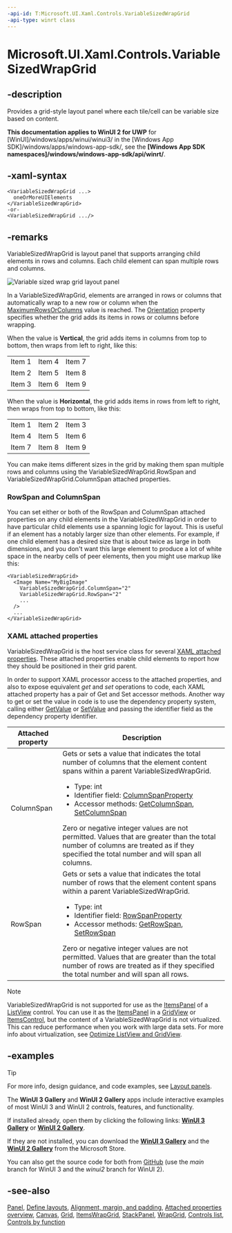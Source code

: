 ```yaml
---
-api-id: T:Microsoft.UI.Xaml.Controls.VariableSizedWrapGrid
-api-type: winrt class
---
```


<!-- Class syntax.
public class VariableSizedWrapGrid : Windows.UI.Xaml.Controls.Panel, Windows.UI.Xaml.Controls.IVariableSizedWrapGrid
-->

# Microsoft.UI.Xaml.Controls.VariableSizedWrapGrid

## -description
Provides a grid-style layout panel where each tile/cell can be variable size based on content.

**This documentation applies to WinUI 2 for UWP** for [WinUI]/windows/apps/winui/winui3/ in the [Windows App SDK]/windows/apps/windows-app-sdk/, see the **[Windows App SDK namespaces]/windows/windows-app-sdk/api/winrt/**.

## -xaml-syntax
```xaml
<VariableSizedWrapGrid ...>
  oneOrMoreUIElements
</VariableSizedWrapGrid>
-or-
<VariableSizedWrapGrid .../>
```


## -remarks

VariableSizedWrapGrid is layout panel that supports arranging child elements in rows and columns. Each child element can span multiple rows and columns.

<img alt="Variable sized wrap grid layout panel" src="images/controls/VariableSizedWrapGrid.png" />

In a VariableSizedWrapGrid, elements are arranged in rows or columns that automatically wrap to a new row or column when the [MaximumRowsOrColumns](variablesizedwrapgrid_maximumrowsorcolumns.md) value is reached. The [Orientation](wrapgrid_orientation.md) property specifies whether the grid adds its items in rows or columns before wrapping.

When the value is **Vertical**, the grid adds items in columns from top to bottom, then wraps from left to right, like this:<table>
   <tr><td>Item 1</td><td>Item 4</td><td>Item 7</td></tr>
   <tr><td>Item 2</td><td>Item 5</td><td>Item 8</td></tr>
   <tr><td>Item 3</td><td>Item 6</td><td>Item 9</td></tr>
</table>

When the value is **Horizontal**, the grid adds items in rows from left to right, then wraps from top to bottom, like this:<table>
   <tr><td>Item 1</td><td>Item 2</td><td>Item 3</td></tr>
   <tr><td>Item 4</td><td>Item 5</td><td>Item 6</td></tr>
   <tr><td>Item 7</td><td>Item 8</td><td>Item 9</td></tr>
</table>

You can make items different sizes in the grid by making them span multiple rows and columns using the VariableSizedWrapGrid.RowSpan and VariableSizedWrapGrid.ColumnSpan attached properties.

### RowSpan and ColumnSpan

You can set either or both of the RowSpan and ColumnSpan attached properties on any child elements in the VariableSizedWrapGrid in order to have particular child elements use a spanning logic for layout. This is useful if an element has a notably larger size than other elements. For example, if one child element has a desired size that is about twice as large in both dimensions, and you don't want this large element to produce a lot of white space in the nearby cells of peer elements, then you might use markup like this:

```xaml
<VariableSizedWrapGrid>
  <Image Name="MyBigImage"
    VariableSizedWrapGrid.ColumnSpan="2"
    VariableSizedWrapGrid.RowSpan="2"
    ...
  />
  ...
</VariableSizedWrapGrid>
```

### XAML attached properties

VariableSizedWrapGrid is the host service class for several [XAML attached properties](/windows/uwp/xaml-platform/attached-properties-overview). These attached properties enable child elements to report how they should be positioned in their grid parent.

In order to support XAML processor access to the attached properties, and also to expose equivalent _get_ and _set_ operations to code, each XAML attached property has a pair of Get and Set accessor methods. Another way to get or set the value in code is to use the dependency property system, calling either [GetValue](/uwp/api/windows.ui.xaml.dependencyobject.getvalue(windows.ui.xaml.dependencyproperty)) or [SetValue](/uwp/api/windows.ui.xaml.dependencyobject.setvalue(windows.ui.xaml.dependencyproperty,system.object)) and passing the identifier field as the dependency property identifier.

| Attached property | Description |
| - | - |
| ColumnSpan | Gets or sets a value that indicates the total number of columns that the element content spans within a parent VariableSizedWrapGrid.<ul><li>Type: int</li><li>Identifier field: <a href="/uwp/api/windows.ui.xaml.controls.variablesizedwrapgrid.columnspanproperty">ColumnSpanProperty</a></li><li>Accessor methods: <a href="/uwp/api/windows.ui.xaml.controls.variablesizedwrapgrid.getcolumnspan">GetColumnSpan</a>, <a href="/uwp/api/windows.ui.xaml.controls.variablesizedwrapgrid.setcolumnspan">SetColumnSpan</a></li></ul> Zero or negative integer values are not permitted. Values that are greater than the total number of columns are treated as if they specified the total number and will span all columns.|
| RowSpan | Gets or sets a value that indicates the total number of rows that the element content spans within a parent VariableSizedWrapGrid.<ul><li>Type: int</li><li>Identifier field: <a href="/uwp/api/windows.ui.xaml.controls.variablesizedwrapgrid.rowspanproperty">RowSpanProperty</a></li><li>Accessor methods: <a href="/uwp/api/windows.ui.xaml.controls.variablesizedwrapgrid.getrowspan">GetRowSpan</a>, <a href="/uwp/api/windows.ui.xaml.controls.variablesizedwrapgrid.setrowspan">SetRowSpan</a></li></ul> Zero or negative integer values are not permitted. Values that are greater than the total number of rows are treated as if they specified the total number and will span all rows.|

> [!NOTE]
> VariableSizedWrapGrid is not supported for use as the [ItemsPanel](itemscontrol_itemspanel.md) of a [ListView](listview.md) control. You can use it as the [ItemsPanel](itemscontrol_itemspanel.md) in a [GridView](gridview.md) or [ItemsControl](itemscontrol.md), but the content of a VariableSizedWrapGrid is not virtualized. This can reduce performance when you work with large data sets. For more info about virtualization, see [Optimize ListView and GridView](/windows/uwp/debug-test-perf/optimize-gridview-and-listview).

## -examples

> [!TIP]
> For more info, design guidance, and code examples, see [Layout panels](/windows/apps/design/layout/layout-panels#variablesizedwrapgrid).
>
> The **WinUI 3 Gallery** and **WinUI 2 Gallery** apps include interactive examples of most WinUI 3 and WinUI 2 controls, features, and functionality.
>
> If installed already, open them by clicking the following links: [**WinUI 3 Gallery**](winui3gallery:/item/VariableSizedWrapGrid) or [**WinUI 2 Gallery**](winui2gallery:/item/VariableSizedWrapGrid).
>
> If they are not installed, you can download the [**WinUI 3 Gallery**](https://www.microsoft.com/store/productId/9P3JFPWWDZRC) and the [**WinUI 2 Gallery**](https://www.microsoft.com/store/productId/9MSVH128X2ZT) from the Microsoft Store.
>
> You can also get the source code for both from [GitHub](https://github.com/Microsoft/WinUI-Gallery) (use the *main* branch for WinUI 3 and the *winui2* branch for WinUI 2).


## -see-also
[Panel](panel.md), [Define layouts](/windows/uwp/layout/layouts-with-xaml), [Alignment, margin, and padding](/windows/uwp/layout/alignment-margin-padding), [Attached properties overview](/windows/uwp/xaml-platform/attached-properties-overview), [Canvas](canvas.md), [Grid](grid.md), [ItemsWrapGrid](itemswrapgrid.md), [StackPanel](stackpanel.md), [WrapGrid](wrapgrid.md), [Controls list](/windows/apps/design/controls/), [Controls by function](/windows/uwp/controls-and-patterns/controls-by-function)

